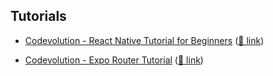 ## Tutorials

- [Codevolution - React Native Tutorial for Beginners](https://www.youtube.com/playlist?list=PLC3y8-rFHvwhiQJD1di4eRVN30WWCXkg1) ([🔗 link](https://github.com/dkmqflx/react-native-study))

- [Codevolution - Expo Router Tutorial](https://www.youtube.com/watch?v=fOWjYOCopbc&list=PLC3y8-rFHvwgVmqbtQkPDxkvDf6w5_eGA) ([🔗 link](https://github.com/dkmqflx/expo-router-study))
